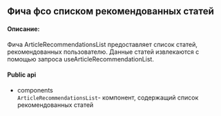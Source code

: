 ## Фича фсо списком рекомендованных статей

#### Описание:

Фича ArticleRecommendationsList предоставляет список статей, рекомендованных пользователю. Данные статей  извлекаются с помощью запроса useArticleRecommendationList.

#### Public api

- components  
`ArticleRecommendationsList`- компонент, содержащий список рекомендованных статей  
